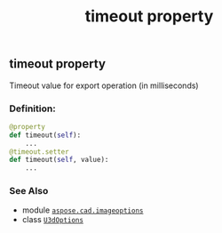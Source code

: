 ﻿---
title: timeout property
second_title: Aspose.CAD for Python via .NET API References
description: 
type: docs
weight: 110
url: /python-net/aspose.cad.imageoptions/u3doptions/timeout/
is_root: false
---

## timeout property


Timeout value for export operation (in milliseconds)
### Definition:
```python
@property
def timeout(self):
    ...
@timeout.setter
def timeout(self, value):
    ...
```

### See Also
* module [`aspose.cad.imageoptions`](../../)
* class [`U3dOptions`](/cad/python-net/aspose.cad.imageoptions/u3doptions)
